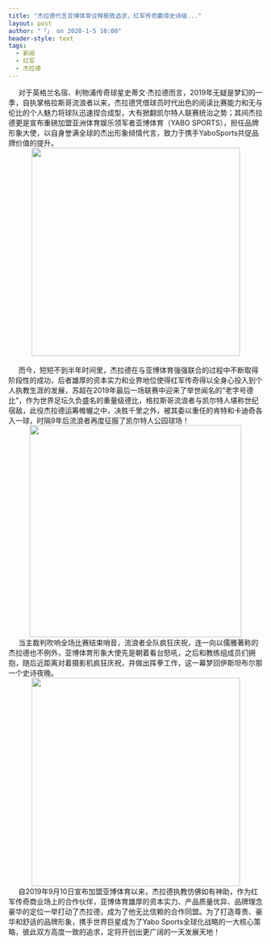 ```yaml
---
title: "杰拉德代言亚博体育诠释极致追求，红军传奇赢得史诗级..."
layout: post
author: "「」 on 2020-1-5 10:08"
header-style: text
tags:
  - 新闻
  - 红军
  - 杰拉德
---
```


<head></head>
<body>
 <div align="left"> 
  <font face="&amp;quot">&nbsp; &nbsp;&nbsp;&nbsp;对于英格兰名宿、利物浦传奇球星史蒂文·杰拉德而言，2019年无疑是梦幻的一季，自执掌格拉斯哥流浪者以来，杰拉德凭借球员时代出色的阅读比赛能力和无与伦比的个人魅力将球队迅速捏合成型，大有掀翻凯尔特人联赛统治之势；其间杰拉德更是宣布重磅加盟亚洲体育娱乐领军者亚博体育（YABO SPORTS），担任品牌形象大使，以自身誉满全球的杰出形象倾情代言，致力于携手YaboSports共促品牌价值的提升。</font> 
 </div> 
 <div align="center"> 
  <ignore_js_op> 
   <img aid="1325003" src="https://bbs.boniu123.cc/data/attachment/forum/202001/04/172807uduurxuz2irocowo.png" zoomfile="data/attachment/forum/202001/04/172807uduurxuz2irocowo.png" file="data/attachment/forum/202001/04/172807uduurxuz2irocowo.png" width="413" inpost="1"> 
   <div class="tip tip_4 aimg_tip" id="aimg_1325003_menu" style="position: absolute; display: none" disautofocus="true"> 
    <div class="xs0"> 
     <p><strong>1.png</strong> <em class="xg1">(140.44 KB, 下载次数: 0)</em></p> 
     <p> <a href="forum.php?mod=attachment&amp;aid=MTMyNTAwM3w3YTU4ZjZlY3wxNTc4MjE1OTA2fDB8NTQ2NTQ1&amp;nothumb=yes" target="_blank">下载附件</a> &nbsp;<a href="javascript:;" onclick="showWindow(this.id, this.getAttribute('url'), 'get', 0);" id="savephoto_1325003" url="home.php?mod=spacecp&amp;ac=album&amp;op=saveforumphoto&amp;aid=1325003&amp;handlekey=savephoto_1325003">保存到相册</a> </p> 
     <p class="xg1 y"><span title="2020-1-4 17:28">昨天&nbsp;17:28</span> 上传</p> 
    </div> 
    <div class="tip_horn"></div> 
   </div> 
  </ignore_js_op> 
 </div> 
 <div align="left"> 
  <font face="&amp;quot">&nbsp; &nbsp;&nbsp; &nbsp;&nbsp; &nbsp;&nbsp; &nbsp;&nbsp; &nbsp;&nbsp; &nbsp;&nbsp; &nbsp;&nbsp; &nbsp;&nbsp; &nbsp;&nbsp; &nbsp;</font> 
 </div> 
 <div align="left"> 
  <font face="&amp;quot">&nbsp; &nbsp;&nbsp;&nbsp;而今，短短不到半年时间里，杰拉德在与亚博体育强强联合的过程中不断取得阶段性的成功，后者雄厚的资本实力和业界地位使得红军传奇得以全身心投入到个人执教生涯的发展，苏超在2019年最后一场联赛中迎来了举世闻名的“老字号德比”，作为世界足坛久负盛名的重量级德比，格拉斯哥流浪者与凯尔特人堪称世纪宿敌，此役杰拉德运筹帷幄之中，决胜千里之外，被其委以重任的肯特和卡迪奇各入一球，时隔9年后流浪者再度征服了凯尔特人公园球场！</font> 
 </div> 
 <div align="center"> 
  <ignore_js_op> 
   <img aid="1325004" src="https://bbs.boniu123.cc/data/attachment/forum/202001/04/172820c222w5yz525yq40e.png" zoomfile="data/attachment/forum/202001/04/172820c222w5yz525yq40e.png" file="data/attachment/forum/202001/04/172820c222w5yz525yq40e.png" width="420" inpost="1"> 
   <div class="tip tip_4 aimg_tip" id="aimg_1325004_menu" style="position: absolute; display: none" disautofocus="true"> 
    <div class="xs0"> 
     <p><strong>2.png</strong> <em class="xg1">(158.19 KB, 下载次数: 0)</em></p> 
     <p> <a href="forum.php?mod=attachment&amp;aid=MTMyNTAwNHxkZjRjNTYwNXwxNTc4MjE1OTA2fDB8NTQ2NTQ1&amp;nothumb=yes" target="_blank">下载附件</a> &nbsp;<a href="javascript:;" onclick="showWindow(this.id, this.getAttribute('url'), 'get', 0);" id="savephoto_1325004" url="home.php?mod=spacecp&amp;ac=album&amp;op=saveforumphoto&amp;aid=1325004&amp;handlekey=savephoto_1325004">保存到相册</a> </p> 
     <p class="xg1 y"><span title="2020-1-4 17:28">昨天&nbsp;17:28</span> 上传</p> 
    </div> 
    <div class="tip_horn"></div> 
   </div> 
  </ignore_js_op> 
 </div> 
 <div align="left"> 
  <font face="&amp;quot"> </font> 
 </div> 
 <div align="left"> 
  <font face="&amp;quot">&nbsp; &nbsp;&nbsp;&nbsp;当主裁判吹响全场比赛结束哨音，流浪者全队疯狂庆祝，连一向以儒雅著称的杰拉德也不例外，亚博体育形象大使先是朝着看台怒吼，之后和教练组成员们拥抱，随后近距离对着摄影机疯狂庆祝，并做出挥拳工作，这一幕梦回伊斯坦布尔那一个史诗夜晚。</font> 
 </div> 
 <div align="center"> 
  <ignore_js_op> 
   <img aid="1325005" src="https://bbs.boniu123.cc/data/attachment/forum/202001/04/172833gp4q3q4y5rrypqzp.png" zoomfile="data/attachment/forum/202001/04/172833gp4q3q4y5rrypqzp.png" file="data/attachment/forum/202001/04/172833gp4q3q4y5rrypqzp.png" width="413" inpost="1"> 
   <div class="tip tip_4 aimg_tip" id="aimg_1325005_menu" style="position: absolute; display: none" disautofocus="true"> 
    <div class="xs0"> 
     <p><strong>3.png</strong> <em class="xg1">(134.2 KB, 下载次数: 0)</em></p> 
     <p> <a href="forum.php?mod=attachment&amp;aid=MTMyNTAwNXw1NTAzOWQzYnwxNTc4MjE1OTA2fDB8NTQ2NTQ1&amp;nothumb=yes" target="_blank">下载附件</a> &nbsp;<a href="javascript:;" onclick="showWindow(this.id, this.getAttribute('url'), 'get', 0);" id="savephoto_1325005" url="home.php?mod=spacecp&amp;ac=album&amp;op=saveforumphoto&amp;aid=1325005&amp;handlekey=savephoto_1325005">保存到相册</a> </p> 
     <p class="xg1 y"><span title="2020-1-4 17:28">昨天&nbsp;17:28</span> 上传</p> 
    </div> 
    <div class="tip_horn"></div> 
   </div> 
  </ignore_js_op> 
 </div> 
 <div align="left"> 
  <font face="&amp;quot"> </font> 
 </div> 
 <div align="left"> 
  <font face="&amp;quot">&nbsp; &nbsp;&nbsp;&nbsp;自2019年9月10日宣布加盟亚博体育以来，杰拉德执教仿佛如有神助，作为红军传奇商业场上的合作伙伴，亚博体育雄厚的资本实力、产品质量优异、品牌理念豪华的定位一举打动了杰拉德，成为了他无比信赖的合作同盟。为了打造尊贵、豪华和舒适的品牌形象，携手世界巨星成为了Yabo Sports全球化战略的一大核心策略，彼此双方高度一致的追求，定将开创出更广阔的一天发展天地！</font> 
 </div>
 <br> 
 <div align="left"> 
  <font face="&amp;quot"> </font> 
 </div>
 <br>
</body>


